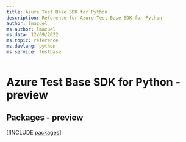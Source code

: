 ```yaml
---
title: Azure Test Base SDK for Python
description: Reference for Azure Test Base SDK for Python
author: lmazuel
ms.author: lmazuel
ms.data: 12/09/2022
ms.topic: reference
ms.devlang: python
ms.service: testbase
---
```

# Azure Test Base SDK for Python - preview
## Packages - preview
[!INCLUDE [packages](test-base-index.md)]
